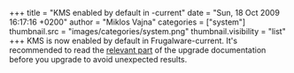 +++
title = "KMS enabled by default in -current"
date = "Sun, 18 Oct 2009 16:17:16 +0200"
author = "Miklos Vajna"
categories = ["system"]
thumbnail.src = "images/categories/system.png"
thumbnail.visibility = "list"
+++
KMS is now enabled by default in Frugalware-current. It's recommended to read the [relevant part](/docs/upgrade#_kernel_mode_setting) of the upgrade documentation before you upgrade to avoid unexpected results.